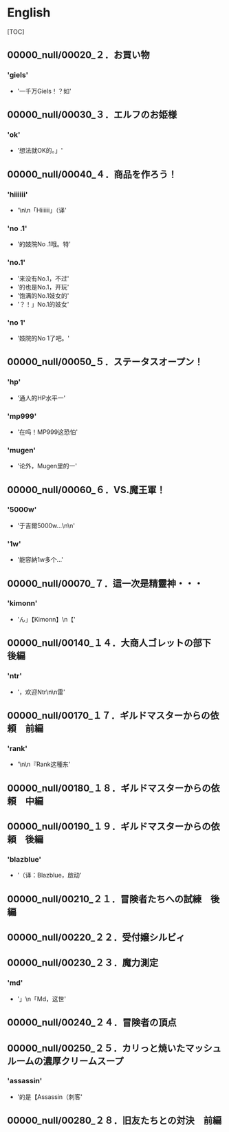 # English

[TOC]

## 00000_null/00020_２．お買い物

### 'giels'

- '一千万Giels！？如'


## 00000_null/00030_３．エルフのお姫様

### 'ok'

- '想法就OK的。」'


## 00000_null/00040_４．商品を作ろう！

### 'hiiiiii'

- '\n\n「Hiiiiii」（译'

### 'no .1'

- '的妓院No .1哦。特'

### 'no.1'

- '来没有No.1，不过'
- '的也是No.1，开玩'
- '饱满的No.1妓女的'
- '？！」No.1的妓女'

### 'no 1'

- '妓院的No 1了吧。'


## 00000_null/00050_５．ステータスオープン！

### 'hp'

- '通人的HP水平一'

### 'mp999'

- '在吗！MP999这恐怕'

### 'mugen'

- '论外，Mugen里的一'


## 00000_null/00060_６．VS.魔王軍！

### '5000w'

- '于吉爾5000w…\n\n'

### '1w'

- '能容納1w多个…'


## 00000_null/00070_７．這一次是精靈神・・・

### 'kimonn'

- 'ん」【Kimonn】\n【'


## 00000_null/00140_１４．大商人ゴレットの部下　後編

### 'ntr'

- '，欢迎Ntr\n\n雷'


## 00000_null/00170_１７．ギルドマスターからの依頼　前編

### 'rank'

- '\n\n『Rank这種东'


## 00000_null/00180_１８．ギルドマスターからの依頼　中編


## 00000_null/00190_１９．ギルドマスターからの依頼　後編

### 'blazblue'

- '（译：Blazblue，啟动'


## 00000_null/00210_２１．冒険者たちへの試練　後編


## 00000_null/00220_２２．受付嬢シルビィ


## 00000_null/00230_２３．魔力測定

### 'md'

- '」\n「Md，这世'


## 00000_null/00240_２４．冒険者の頂点


## 00000_null/00250_２５．カリっと焼いたマッシュルームの濃厚クリームスープ

### 'assassin'

- '的是【Assassin（刺客'


## 00000_null/00280_２８．旧友たちとの対決　前編
